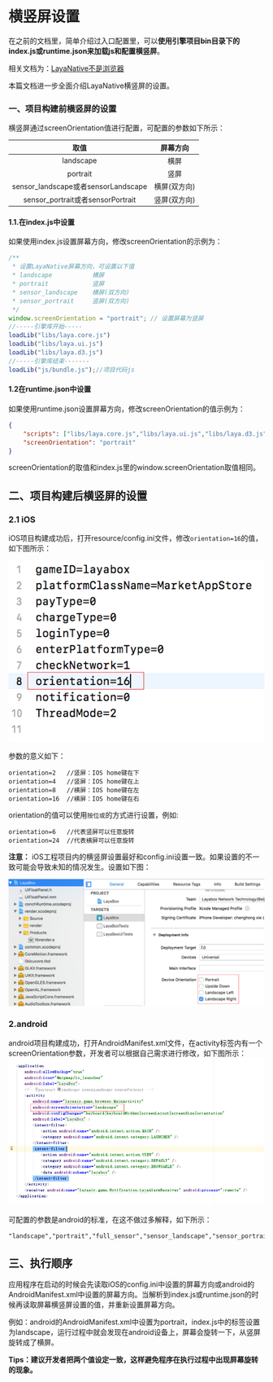 #  横竖屏设置


在之前的文档里，简单介绍过入口配置里，可以**使用引擎项目bin目录下的index.js或runtime.json来加载js和配置横竖屏**。

相关文档为：[LayaNative不是浏览器](../native_index/readme.md)

本篇文档进一步全面介绍LayaNative横竖屏的设置。

### 一、项目构建前横竖屏的设置

横竖屏通过screenOrientation值进行配置，可配置的参数如下所示：

|                取值                 |   屏幕方向   |
| :---------------------------------: | :----------: |
|              landscape              |     横屏     |
|              portrait               |     竖屏     |
| sensor_landscape或者sensorLandscape | 横屏(双方向) |
|  sensor_portrait或者sensorPortrait  | 竖屏(双方向) |

#### 1.1.在index.js中设置

如果使用index.js设置屏幕方向，修改screenOrientation的示例为：

```javascript
/**
 * 设置LayaNative屏幕方向，可设置以下值
 * landscape           横屏
 * portrait            竖屏
 * sensor_landscape    横屏(双方向)
 * sensor_portrait     竖屏(双方向)
 */
window.screenOrientation = "portrait"; // 设置屏幕为竖屏
//-----引擎库开始-----
loadLib("libs/laya.core.js")
loadLib("libs/laya.ui.js")
loadLib("libs/laya.d3.js")
//-----引擎库结束-------
loadLib("js/bundle.js");//项目代码js
```

#### 1.2在runtime.json中设置

如果使用runtime.json设置屏幕方向，修改screenOrientation的值示例为：

```json
{
	"scripts": ["libs/laya.core.js","libs/laya.ui.js","libs/laya.d3.js","js/bundle.js"],
	"screenOrientation": "portrait"
}
```

screenOrientation的取值和index.js里的window.screenOrientation取值相同。

## 二、项目构建后横竖屏的设置

### 2.1 iOS

iOS项目构建成功后，打开resource/config.ini文件，修改`orientation=16`的值，如下图所示：

![图1](img/1.png)

参数的意义如下：
```
orientation=2   //竖屏：IOS home键在下   
orientation=4   //竖屏：IOS home键在上   
orientation=8   //横屏：IOS home键在左   
orientation=16  //横屏：IOS home键在右   
```
orientation的值可以使用`按位或`的方式进行设置，例如:
```   
orientation=6   //代表竖屏可以任意旋转  
orientation=24  //代表横屏可以任意旋转  
```

**注意：** iOS工程项目内的横竖屏设置最好和config.ini设置一致。如果设置的不一致可能会导致未知的情况发生。设置如下图： 

![图](img/2.png)

### 2.android

android项目构建成功，打开AndroidManifest.xml文件，在activity标签内有一个screenOrientation参数，开发者可以根据自己需求进行修改，如下图所示：
![图2](img/3.jpg)

可配置的参数是android的标准，在这不做过多解释，如下所示：

```
"landscape","portrait","full_sensor","sensor_landscape","sensor_portrait","reverse_landscape","reverse_portrait"
```

## 三、执行顺序

应用程序在启动的时候会先读取iOS的config.ini中设置的屏幕方向或android的AndroidManifest.xml中设置的屏幕方向。当解析到index.js或runtime.json的时候再读取屏幕横竖屏设置的值，并重新设置屏幕方向。  

例如：android的AndroidManifest.xml中设置为portrait，index.js中的标签设置为landscape，运行过程中就会发现在android设备上，屏幕会旋转一下，从竖屏旋转成了横屏。

**Tips：建议开发者把两个值设定一致，这样避免程序在执行过程中出现屏幕旋转的现象。**